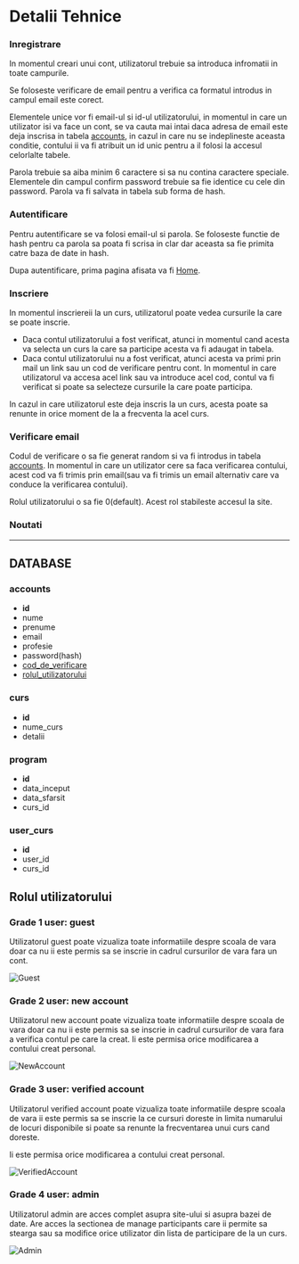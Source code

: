 # Detalii Tehnice

### Inregistrare
In momentul creari unui cont, utilizatorul trebuie sa introduca infromatii in toate campurile.

Se foloseste verificare de email pentru a verifica ca formatul introdus in campul email este corect.

Elementele unice vor fi email-ul si id-ul utilizatorului, in momentul in care un utilizator isi va face un cont, se va cauta mai intai daca adresa de email este deja inscrisa in tabela [accounts](#accounts), in cazul in care nu se indeplineste aceasta conditie, contului ii va fi atribuit un id unic pentru a il folosi la accesul celorlalte tabele.

Parola trebuie sa aiba minim 6 caractere si sa nu contina caractere speciale. Elementele din campul confirm password trebuie sa fie identice cu cele din password. Parola va fi salvata in tabela sub forma de hash.


### Autentificare

Pentru autentificare se va folosi email-ul si parola. Se foloseste functie de hash pentru ca parola sa poata fi scrisa in clar dar aceasta sa fie primita catre baza de date in hash.

Dupa autentificare, prima pagina afisata va fi [Home](https://github.com/karmatime/summer-school/blob/master/Description.md/#pagina-acasa).

### Inscriere
In momentul inscriereii la un curs, utilizatorul poate vedea cursurile la care se poate inscrie. 

* Daca contul utilizatorului a fost verificat, atunci in momentul cand acesta va selecta un curs la care sa participe acesta va fi adaugat in tabela.
*	Daca contul utilizatorului nu a fost verificat, atunci acesta va primi prin mail un link sau un cod de verificare pentru cont. In momentul in care utilizatorul va accesa acel link sau va introduce acel cod, contul va fi verificat si poate sa selecteze cursurile la care poate participa.

In cazul in care utilizatorul este deja inscris la un curs, acesta poate sa renunte in orice moment de la a frecventa la acel curs.

### Verificare email
Codul de verificare o sa fie generat random si va fi introdus in tabela [accounts](#accounts). In momentul in care un utilizator cere sa faca verificarea contului, acest cod va fi trimis prin email(sau va fi trimis un email alternativ care va conduce la verificarea contului).

Rolul utilizatorului o sa fie 0(default). Acest rol stabileste accesul la site.

### Noutati



-----------
## DATABASE

### accounts

*	**id**
*	nume
*	prenume
*	email
*	profesie
*	password(hash)
*	[cod_de_verificare](#verificare-email)
*	[rolul_utilizatorului](#rolul-utilizatorului)

### curs

* **id**
* nume_curs
* detalii

### program

* **id**
* data_inceput
* data_sfarsit
* curs_id

### user_curs

* **id**
* user_id
* curs_id



## Rolul utilizatorului

### Grade 1 user: guest

Utilizatorul guest poate vizualiza toate informatiile despre scoala de vara doar ca nu ii este permis sa se inscrie in cadrul cursurilor de vara fara un cont.

![Guest](https://github.com/karmatime/summer-school/blob/master/Guest.png "Guest")


### Grade 2 user: new account

Utilizatorul new account poate vizualiza toate informatiile despre scoala de vara doar ca nu ii este permis sa se inscrie in cadrul cursurilor de vara fara a verifica contul pe care la creat. Ii este permisa orice modificarea a contului creat personal.

![NewAccount](https://github.com/karmatime/summer-school/blob/master/NewAccount.png "NewAccount")


### Grade 3 user: verified account

Utilizatorul verified account poate vizualiza toate informatiile despre scoala de vara ii este permis sa se inscrie la ce cursuri doreste in limita numarului de locuri disponibile si poate sa renunte la frecventarea unui curs cand doreste.
  
Ii este permisa orice modificarea a contului creat personal.

![VerifiedAccount](https://github.com/karmatime/summer-school/blob/master/VerifiedAccount.png "VerifiedAccount")


### Grade 4 user: admin

Utilizatorul admin are acces complet asupra site-ului si asupra bazei de date. Are acces la sectionea de manage participants care ii permite sa stearga sau sa modifice orice utilizator din lista de participare de la un curs.

![Admin](https://github.com/karmatime/summer-school/blob/master/AdminAccountE.png "AdminAccount")
